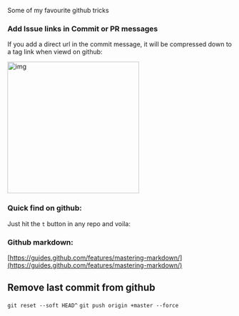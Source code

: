 Some of my favourite github tricks<!--more-->

### Add Issue links in Commit or PR messages
If you add a direct url in the commit message, it will be compressed down to a tag link when viewd on github:   

<img width="295" alt="img" src="https://rawgit.com/stylekit/img/master/Screenshot 2018-11-19 at 08.25.57.png">

### Quick find on github:
Just hit the `t` button in any repo and voila:

### Github markdown:
[https://guides.github.com/features/mastering-markdown/](https://guides.github.com/features/mastering-markdown/)

## Remove last commit from github
`git reset --soft HEAD^`
`git push origin +master --force`
